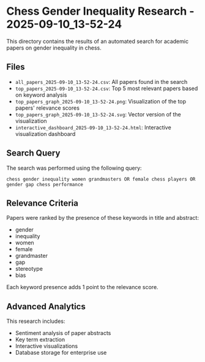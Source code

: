 # Chess Gender Inequality Research - 2025-09-10_13-52-24

This directory contains the results of an automated search for academic papers on gender inequality in chess.

## Files

- `all_papers_2025-09-10_13-52-24.csv`: All papers found in the search
- `top_papers_2025-09-10_13-52-24.csv`: Top 5 most relevant papers based on keyword analysis
- `top_papers_graph_2025-09-10_13-52-24.png`: Visualization of the top papers' relevance scores
- `top_papers_graph_2025-09-10_13-52-24.svg`: Vector version of the visualization
- `interactive_dashboard_2025-09-10_13-52-24.html`: Interactive visualization dashboard

## Search Query

The search was performed using the following query:
```
chess gender inequality women grandmasters OR female chess players OR gender gap chess performance
```

## Relevance Criteria

Papers were ranked by the presence of these keywords in title and abstract:
- gender
- inequality
- women
- female
- grandmaster
- gap
- stereotype
- bias

Each keyword presence adds 1 point to the relevance score.

## Advanced Analytics

This research includes:
- Sentiment analysis of paper abstracts
- Key term extraction
- Interactive visualizations
- Database storage for enterprise use
